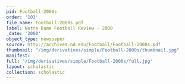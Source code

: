 ```yaml
---
pid: Football-2000s
order: '103'
file_name: Football-2000s.pdf
label: Notre Dame Football Review - 2000
_date: '2000'
object_type: newspaper
source: http://archives.nd.edu/Football/Football-2000s.pdf
thumbnail: "/img/derivatives/simple/Football-2000s/thumbnail.jpg"
manifest:
full: "/img/derivatives/simple/Football-2000s/full.jpg"
layout: scholastic
collection: scholastic
---
```


